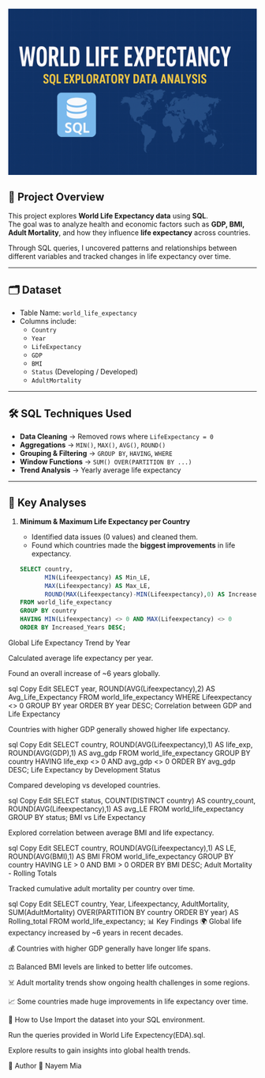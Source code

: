 

![World Life Expectancy - SQL EDA](banner.png)


## 📌 Project Overview
This project explores **World Life Expectancy data** using **SQL**.  
The goal was to analyze health and economic factors such as **GDP, BMI, Adult Mortality**, and how they influence **life expectancy** across countries.  

Through SQL queries, I uncovered patterns and relationships between different variables and tracked changes in life expectancy over time.  

---

## 🗂 Dataset
- Table Name: `world_life_expectancy`
- Columns include:
  - `Country`
  - `Year`
  - `LifeExpectancy`
  - `GDP`
  - `BMI`
  - `Status` (Developing / Developed)
  - `AdultMortality`

---

## 🛠️ SQL Techniques Used
- **Data Cleaning** → Removed rows where `LifeExpectancy = 0`
- **Aggregations** → `MIN()`, `MAX()`, `AVG()`, `ROUND()`
- **Grouping & Filtering** → `GROUP BY`, `HAVING`, `WHERE`
- **Window Functions** → `SUM() OVER(PARTITION BY ...)`
- **Trend Analysis** → Yearly average life expectancy

---

## 🔎 Key Analyses
1. **Minimum & Maximum Life Expectancy per Country**  
   - Identified data issues (0 values) and cleaned them.  
   - Found which countries made the **biggest improvements** in life expectancy.  

   ```sql
   SELECT country,
          MIN(Lifeexpectancy) AS Min_LE,
          MAX(Lifeexpectancy) AS Max_LE,
          ROUND(MAX(Lifeexpectancy)-MIN(Lifeexpectancy),0) AS Increased_Years
   FROM world_life_expectancy
   GROUP BY country
   HAVING MIN(Lifeexpectancy) <> 0 AND MAX(Lifeexpectancy) <> 0
   ORDER BY Increased_Years DESC;
Global Life Expectancy Trend by Year

Calculated average life expectancy per year.

Found an overall increase of ~6 years globally.

sql
Copy
Edit
SELECT year,
       ROUND(AVG(Lifeexpectancy),2) AS Avg_Life_Expectancy
FROM world_life_expectancy
WHERE Lifeexpectancy <> 0
GROUP BY year
ORDER BY year DESC;
Correlation between GDP and Life Expectancy

Countries with higher GDP generally showed higher life expectancy.

sql
Copy
Edit
SELECT country,
       ROUND(AVG(Lifeexpectancy),1) AS life_exp,
       ROUND(AVG(GDP),1) AS avg_gdp
FROM world_life_expectancy
GROUP BY country
HAVING life_exp <> 0 AND avg_gdp <> 0
ORDER BY avg_gdp DESC;
Life Expectancy by Development Status

Compared developing vs developed countries.

sql
Copy
Edit
SELECT status,
       COUNT(DISTINCT country) AS country_count,
       ROUND(AVG(Lifeexpectancy),1) AS avg_LE
FROM world_life_expectancy
GROUP BY status;
BMI vs Life Expectancy

Explored correlation between average BMI and life expectancy.

sql
Copy
Edit
SELECT country,
       ROUND(AVG(Lifeexpectancy),1) AS LE,
       ROUND(AVG(BMI),1) AS BMI
FROM world_life_expectancy
GROUP BY country
HAVING LE > 0 AND BMI > 0
ORDER BY BMI DESC;
Adult Mortality - Rolling Totals

Tracked cumulative adult mortality per country over time.

sql
Copy
Edit
SELECT country,
       Year,
       Lifeexpectancy,
       AdultMortality,
       SUM(AdultMortality) OVER(PARTITION BY country ORDER BY year) AS Rolling_total
FROM world_life_expectancy;
📊 Key Findings
🌍 Global life expectancy increased by ~6 years in recent decades.

💰 Countries with higher GDP generally have longer life spans.

⚖️ Balanced BMI levels are linked to better life outcomes.

☠️ Adult mortality trends show ongoing health challenges in some regions.

📈 Some countries made huge improvements in life expectancy over time.

🚀 How to Use
Import the dataset into your SQL environment.

Run the queries provided in World Life Expectency(EDA).sql.

Explore results to gain insights into global health trends.

📌 Author
👤 Nayem Mia
